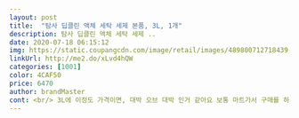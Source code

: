 ```yaml
---
layout: post 
title:  "탐사 딥클린 액체 세탁 세제 본품, 3L, 1개" 
description: 탐사 딥클린 액체 세탁 세제 ..
date: 2020-07-18 06:15:12 
img: https://static.coupangcdn.com/image/retail/images/489800712718439-77fe9acf-f024-43af-afe4-e5533fe2ab6b.jpg 
linkUrl: http://me2.do/xLvd4hQW 
categories: [1001] 
color: 4CAF50 
price: 6470 
author: brandMaster 
cont: <br/> 3L에 이정도 가격이면, 대박 오브 대박 인거 같아요 보통 마트가서 구매를 하려고 하면<br/>⭐️가루세제 썼다가 액체세제로 돌아온 일인입니다ㅋㅋㅋ 가루세제가 은근 뭉칠때가 있고, 생각보다 세척력이 약한것같더라구요.<br/> 주변에서 액체세제를 추천하길래 믿고 사용할 수 있는 탐사제품을 사용해봤는데, 역시나 대만족입니다♡ 양이 대용량 3L 상품이라 꽤 오랫동안 사용할 수 있을거같아요.<br/><br/>⭐️말끔하게 세탁되는 세척력도 너무 좋고 향도 은은하니 아주 좋아요.<br/> 되게 진하지 않고, 따뜻한 향이라 은은하게 올라옵니다.<br/> 피부자극테스트도 완료하였다고 하니 믿고 사용할 수 있을거같네요.<br/> 가성비 좋고 상품이름처럼 딥클린하고 싶으신 분들 요 탐사 딥클린 세탁세제 추천드립니다!<br/>가위로 테이프를 오려냈어요.<br/><br/>가장 좋은거는 빨래를 다하고 딱 봤을때, 깨끗하게 잘 되었다라는 생각이 들어서 기분이 너무 좋더라구요<br/>그래서 이번에는 제품을 바꾸면서 1개짜리로 구입했어요.<br/><br/>그리고 빨간 뚜껑에 계량해서 넣으니깐 적당량도 넣고, 통 전체도 사이즈가 적당해서 공간도 덜 차지해서<br/>근데 어째요.<br/> 구매한건 써야하니... <br/><br/>뚜껑부분을 테이프로 고정 했더라구요.<br/><br/>세제 중에서는 액체세제가 최고인거 같아요<br/>세척력도 너무 좋더라구요<br/>세탁물 때가 별로ㅠ<br/>싸다고 34개 묶어파는 제품 사용하다가 낭패를 봤어요.<br/><br/>역시 가성비의 갑 오브 갑 탐사 세제용품 추천드려요!!<br/>이 가격보다 비싸게 구입했던걸로 기억하는데, 너무 저렴하니 좋더라구요!!<br/> 
---
```

 